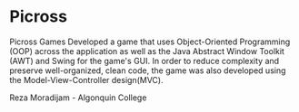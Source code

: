 # Picross
Picross Games 
Developed a game that uses Object-Oriented Programming (OOP) across the application as well as the Java Abstract Window Toolkit (AWT) and Swing for the game's GUI.
In order to reduce complexity and preserve well-organized, clean code, the game was also developed using the Model-View-Controller design(MVC).   

Reza Moradijam - Algonquin College
